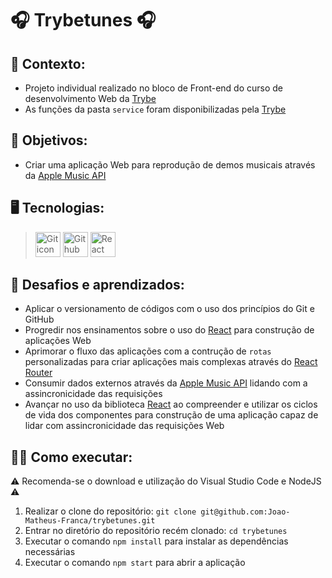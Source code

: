 # 🎧 Trybetunes 🎧 #
## 📝 Contexto: 
* Projeto individual realizado no bloco de Front-end do curso de desenvolvimento Web da
<a href="https://www.betrybe.com/">Trybe</a>
* As funções da pasta ``` service ``` foram disponibilizadas pela
<a href="https://www.betrybe.com/">Trybe</a>
## 🎯 Objetivos: 
* Criar uma aplicação Web para reprodução de demos musicais através da
<a href="https://developer.apple.com/documentation/applemusicapi">Apple Music API</a>
## 🖥️ Tecnologias:
> <img src="https://cdn.jsdelivr.net/gh/devicons/devicon/icons/git/git-original.svg" height=40 alt="Git icon"/>
> <img src="https://cdn.jsdelivr.net/gh/devicons/devicon/icons/github/github-original.svg" height=40 alt="Github icon"/>
> <img src="https://cdn.jsdelivr.net/gh/devicons/devicon/icons/react/react-original.svg" height=40 alt="React icon"/>
## 🧠 Desafios e aprendizados:
* Aplicar o versionamento de códigos com o uso dos princípios do Git e GitHub
* Progredir nos ensinamentos sobre o uso do <a href="https://react.dev/">React</a> para construção de aplicações Web 
* Aprimorar o fluxo das aplicações com a contrução de ``` rotas ``` personalizadas para criar aplicações mais complexas através do <a href="https://reactrouter.com/en/main">React Router</a>
* Consumir dados externos através da <a href="https://developer.apple.com/documentation/applemusicapi">Apple Music API</a> lidando com a assincronicidade das requisições
* Avançar no uso da biblioteca <a href="https://react.dev/">React</a> ao compreender e utilizar os ciclos de vida dos componentes para construção de uma aplicação capaz de lidar com assincronicidade das requisições Web
## 👨‍💻 Como executar: 
⚠️ Recomenda-se o download e utilização do Visual Studio Code e NodeJS ⚠️
1. Realizar o clone do repositório: ``` git clone git@github.com:Joao-Matheus-Franca/trybetunes.git ```
2. Entrar no diretório do repositório recém clonado: ``` cd trybetunes ``` 
3. Executar o comando ``` npm install ``` para instalar as dependências necessárias
4. Executar o comando ``` npm start ``` para abrir a aplicação
